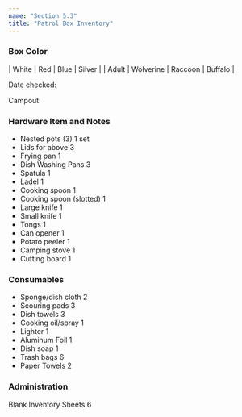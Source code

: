 ```yaml
---
name: "Section 5.3"
title: "Patrol Box Inventory"
---
```


### Box Color

| White | Red | Blue | Silver |
| Adult | Wolverine | Raccoon | Buffalo |

Date checked:

Campout:
			
### Hardware Item and Notes

- Nested pots (3)	1 set		
- Lids for above	3		
- Frying pan	1		
- Dish Washing Pans	3		
- Spatula	1		
- Ladel	1		
- Cooking spoon	1		
- Cooking spoon (slotted)	1		
- Large knife	1		
- Small knife	1		
- Tongs	1		
- Can opener	1		
- Potato peeler	1		
- Camping stove	1		
- Cutting board	1		
			
### Consumables			

- Sponge/dish cloth	2		
- Scouring pads	3		
- Dish towels	3		
- Cooking oil/spray	1		
- Lighter	1		
- Aluminum Foil	1		
- Dish soap	1		
- Trash bags	6		
- Paper Towels	2				

### Administration

Blank Inventory Sheets	6		
